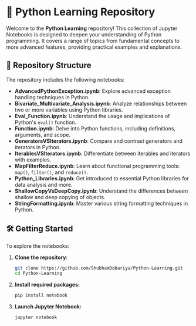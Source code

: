 # 📘 Python Learning Repository

Welcome to the **Python Learning** repository! This collection of Jupyter Notebooks is designed to deepen your understanding of Python programming. It covers a range of topics from fundamental concepts to more advanced features, providing practical examples and explanations.

## 📂 Repository Structure

The repository includes the following notebooks:

- **AdvancedPythonException.ipynb**: Explore advanced exception handling techniques in Python.
- **Bivariate_Multivariate_Analysis.ipynb**: Analyze relationships between two or more variables using Python libraries.
- **Eval_Function.ipynb**: Understand the usage and implications of Python's `eval()` function.
- **Function.ipynb**: Delve into Python functions, including definitions, arguments, and scope.
- **GeneratorsVSIterators.ipynb**: Compare and contrast generators and iterators in Python.
- **IterablesVSIterators.ipynb**: Differentiate between iterables and iterators with examples.
- **MapFilterReduce.ipynb**: Learn about functional programming tools: `map()`, `filter()`, and `reduce()`.
- **Python_Libraries.ipynb**: Get introduced to essential Python libraries for data analysis and more.
- **ShallowCopyVsDeepCopy.ipynb**: Understand the differences between shallow and deep copying of objects.
- **StringFormatting.ipynb**: Master various string formatting techniques in Python.

## 🛠️ Getting Started

To explore the notebooks:

1. **Clone the repository**:

   ```bash
   git clone https://github.com/ShubhamDobariya/Python-Learning.git
   cd Python-Learning

2. **Install required packages:**

   ```bash
   pip install notebook

3. **Launch Jupyter Notebook:**

   ```bash
   jupyter notebook
